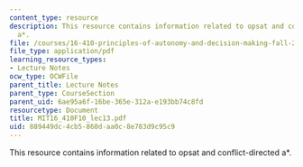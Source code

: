 ```yaml
---
content_type: resource
description: This resource contains information related to opsat and conflict-directed
  a*.
file: /courses/16-410-principles-of-autonomy-and-decision-making-fall-2010/889449dc4cb5860daa0c8e783d9c95c9_MIT16_410F10_lec13.pdf
file_type: application/pdf
learning_resource_types:
- Lecture Notes
ocw_type: OCWFile
parent_title: Lecture Notes
parent_type: CourseSection
parent_uid: 6ae95a6f-16be-365e-312a-e193bb74c8fd
resourcetype: Document
title: MIT16_410F10_lec13.pdf
uid: 889449dc-4cb5-860d-aa0c-8e783d9c95c9
---
```

This resource contains information related to opsat and conflict-directed a*.


